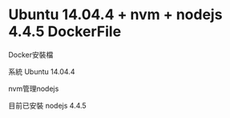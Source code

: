 # Ubuntu 14.04.4 + nvm + nodejs 4.4.5 DockerFile

Docker安裝檔

系統 Ubuntu 14.04.4

nvm管理nodejs

目前已安裝 nodejs 4.4.5
